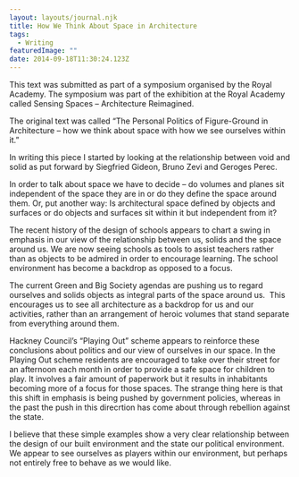 ```yaml
---
layout: layouts/journal.njk
title: How We Think About Space in Architecture
tags:
  - Writing
featuredImage: ""
date: 2014-09-18T11:30:24.123Z
---
```

This text was submitted as part of a symposium organised by the Royal Academy. The symposium was part of the exhibition at the Royal Academy called Sensing Spaces – Architecture Reimagined.

The original text was called “The Personal Politics of Figure-Ground in Architecture – how we think about space with how we see ourselves within it.”

In writing this piece I started by looking at the relationship between void and solid as put forward by Siegfried Gideon, Bruno Zevi and Geroges Perec.

In order to talk about space we have to decide – do volumes and planes sit independent of the space they are in or do they define the space around them. Or, put another way: Is architectural space defined by objects and surfaces or do objects and surfaces sit within it but independent from it?

The recent history of the design of schools appears to chart a swing in emphasis in our view of the relationship between us, solids and the space around us. We are now seeing schools as tools to assist teachers rather than as objects to be admired in order to encourage learning. The school environment has become a backdrop as opposed to a focus.

The current Green and Big Society agendas are pushing us to regard ourselves and solids objects as integral parts of the space around us.  This encourages us to see all architecture as a backdrop for us and our activities, rather than an arrangement of heroic volumes that stand separate from everything around them.

Hackney Council’s “Playing Out” scheme appears to reinforce these conclusions about politics and our view of ourselves in our space. In the Playing Out scheme residents are encouraged to take over their street for an afternoon each month in order to provide a safe space for children to play. It involves a fair amount of paperwork but it results in inhabitants becoming more of a focus for those spaces. The strange thing here is that this shift in emphasis is being pushed by government policies, whereas in the past the push in this direcrtion has come about through rebellion against the state.

I believe that these simple examples show a very clear relationship between the design of our built environment and the state our political environment. We appear to see ourselves as players within our environment, but perhaps not entirely free to behave as we would like.